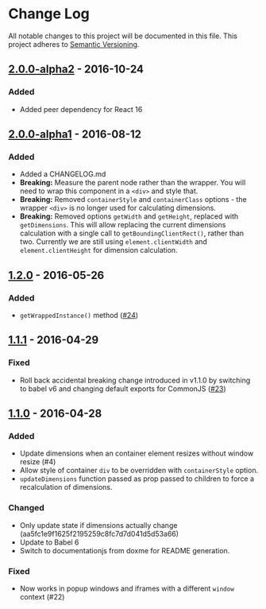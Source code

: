 # Change Log
All notable changes to this project will be documented in this file.
This project adheres to [Semantic Versioning](http://semver.org/).

## [2.0.0-alpha2] - 2016-10-24
### Added
- Added peer dependency for React 16

## [2.0.0-alpha1] - 2016-08-12
### Added
- Added a CHANGELOG.md
- **Breaking:** Measure the parent node rather than the wrapper. You will need to wrap this component in a `<div>` and style that.
- **Breaking:** Removed `containerStyle` and `containerClass` options - the wrapper `<div>` is no longer used for calculating dimensions.
- **Breaking:** Removed options `getWidth` and `getHeight`, replaced with `getDimensions`. This will allow replacing the current dimensions calculation with a single call to `getBoundingClientRect()`, rather than two. Currently we are still using `element.clientWidth` and `element.clientHeight` for dimension calculation.

## [1.2.0] - 2016-05-26
### Added
- `getWrappedInstance()` method ([#24](https://github.com/digidem/react-dimensions/pull/24))

## [1.1.1] - 2016-04-29
### Fixed
- Roll back accidental breaking change introduced in v1.1.0 by switching to babel v6 and changing default exports for CommonJS ([#23](https://github.com/digidem/react-dimensions/issues/23))

## [1.1.0] - 2016-04-28
### Added
- Update dimensions when an container element resizes without window resize (#4)
- Allow style of container `div` to be overridden with `containerStyle` option.
- `updateDimensions` function passed as prop passed to children to force a recalculation of dimensions.

### Changed
- Only update state if dimensions actually change (aa5fc1e9f1625f2195259c8fc7d7d041d5d53a66)
- Update to Babel 6
- Switch to documentationjs from doxme for README generation.

### Fixed
- Now works in popup windows and iframes with a different `window` context (#22)


[2.0.0-alpha2]: https://github.com/digidem/react-dimensions/compare/v2.0.0-alpha1...v2.0.0-alpha2
[2.0.0-alpha1]: https://github.com/digidem/react-dimensions/compare/v1.2.0...v2.0.0-alpha1
[1.2.0]: https://github.com/olivierlacan/keep-a-changelog/compare/v1.1.1...v1.2.0
[1.1.1]: https://github.com/olivierlacan/keep-a-changelog/compare/v1.1.0...v1.1.1
[1.1.0]: https://github.com/olivierlacan/keep-a-changelog/compare/v1.0.2...v1.1.0
